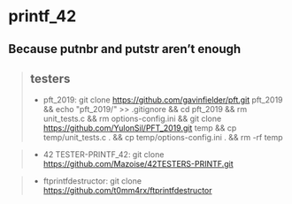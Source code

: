 # printf_42
## Because putnbr and putstr aren’t enough

> ## testers
> - pft_2019:
>   git clone https://github.com/gavinfielder/pft.git pft_2019 && echo "pft_2019/" >> .gitignore && cd pft_2019 && rm unit_tests.c && rm options-config.ini && git clone https://github.com/YulonSil/PFT_2019.git temp && cp temp/unit_tests.c . && cp temp/options-config.ini . && rm -rf temp

> - 42 TESTER-PRINTF_42:
>   git clone https://github.com/Mazoise/42TESTERS-PRINTF.git

> - ftprintfdestructor:
>   git clone https://github.com/t0mm4rx/ftprintfdestructor
